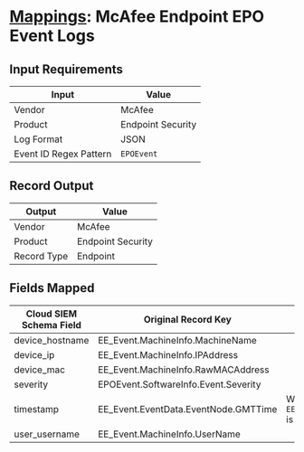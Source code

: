 # [Mappings](README.md): McAfee Endpoint EPO Event Logs

## Input Requirements

|Input|Value|
|-----|-----|
|Vendor|McAfee|
|Product|Endpoint Security|
|Log Format|JSON|
|Event ID Regex Pattern|`EPOEvent`|

## Record Output

|Output|Value|
|------|-----|
|Vendor|McAfee|
|Product|Endpoint Security|
|Record Type|Endpoint|

## Fields Mapped

|Cloud SIEM Schema Field|Original Record Key|Notes|
|-----------------------|-------------------|-----|
|device_hostname|EE_Event.MachineInfo.MachineName||
|device_ip|EE_Event.MachineInfo.IPAddress||
|device_mac|EE_Event.MachineInfo.RawMACAddress||
|severity|EPOEvent.SoftwareInfo.Event.Severity||
|timestamp|EE_Event.EventData.EventNode.GMTTime|We expect the orginal record value of `EE_Event.EventData.EventNode.GMTTime` is in the format `YYYY-MM-dd'T'HH:mm:ss`|
|user_username|EE_Event.MachineInfo.UserName||

